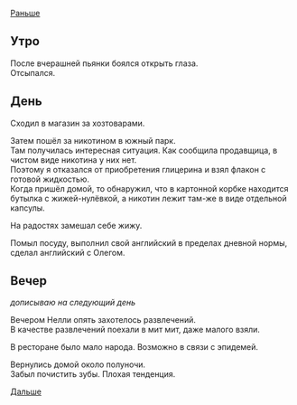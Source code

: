 [Раньше](2020.03.13.md)
## Утро
После вчерашней пьянки боялся открыть глаза.  
Отсыпался.
## День
Сходил в магазин за хозтоварами.

Затем пошёл за никотином в южный парк.  
Там получилась интересная ситуация. Как сообщила продавщица, в чистом виде никотина у них нет.  
Поэтому я отказался от приобретения глицерина и взял флакон с готовой жидкостью.  
Когда пришёл домой, то обнаружил, что в картонной корбке находится бутылка с жижей-нулёвкой, а никотин лежит там-же в виде отдельной капсулы.

На радостях замешал себе жижу.

Помыл посуду, выполнил свой английский в пределах дневной нормы, сделал английский с Олегом.
## Вечер
*дописываю на следующий день*

Вечером Нелли опять захотелось развлечений.  
В качестве развлечений поехали в мит мит, даже малого взяли.

В ресторане было мало народа. Возможно в связи с эпидемей.

Вернулись домой около полуночи.  
Забыл почистить зубы. Плохая тенденция.

[Дальше](2020.03.15.md)
